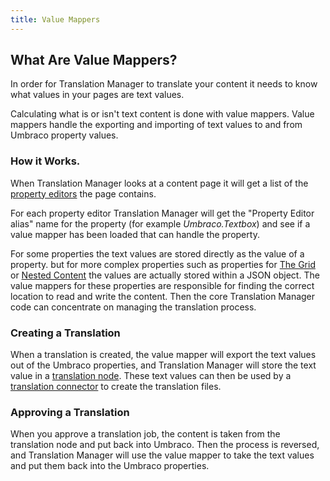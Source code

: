 ```yaml
---
title: Value Mappers
---
```


## What Are Value Mappers?
In order for Translation Manager to translate your content it needs to know what values in your pages are text values. 

Calculating what is or isn't text content is done with value mappers. Value mappers handle the exporting and importing of text values to and from Umbraco property values. 

### How it Works. 
When Translation Manager looks at a content page it will get a list of the [property editors](https://our.umbraco.com/documentation/Fundamentals/Backoffice/Property-Editors/) the page contains. 

For each property editor Translation Manager will get the "Property Editor alias" name for the property (for example *Umbraco.Textbox*) and see if a value mapper has been loaded that can handle the property. 

For some properties the text values are stored directly as the value of a property. but for more complex properties such as properties for [The Grid](https://our.umbraco.com/Documentation/Fundamentals/Backoffice/Property-Editors/Built-in-Property-Editors/Grid-Layout/) or [Nested Content](https://our.umbraco.com/Documentation/Fundamentals/Backoffice/Property-Editors/Built-in-Property-Editors/Nested-Content/) the values are actually stored within a JSON object. The value mappers for these properties are responsible for finding the correct location to read and write the content. Then the core Translation Manager code can concentrate on managing the translation process.

### Creating a Translation
When a translation is created, the value mapper will export the text values out of the Umbraco properties, and Translation Manager will store the text value in a [translation node](node). These text values can then be used by a [translation connector](connector) to create the translation files.

### Approving a Translation
When you approve a translation job, the content is taken from the translation node and put back into Umbraco. Then the process is reversed, and Translation Manager will use the value mapper to take the text values and put them back into the Umbraco properties.